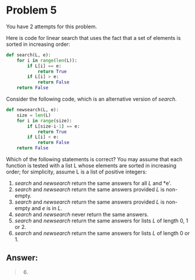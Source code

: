 # Problem 5

You have 2 attempts for this problem.

Here is code for linear search that uses the fact that a set of elements is sorted in increasing order:
```python
def search(L, e):
    for i in range(len(L)):
        if L[i] == e:
            return True
        if L[i] > e:
            return False
    return False
```
Consider the following code, which is an alternative version of *search*.
```python
def newsearch(L, e):
    size = len(L)
    for i in range(size):
        if L[size-i-1] == e:
            return True
        if L[i] < e:
            return False
    return False
```
Which of the following statements is correct? You may assume that each function is tested with a list L whose elements are sorted in increasing order; for simplicity, assume L is a list of positive integers:
1. *search* and *newsearch* return the same answers for all *L* and *e'.
2. *search* and *newsearch* return the same answers provided *L* is non-empty.
3. *search* and *newsearch* return the same answers provided *L* is non-empty and *e* is in *L*.
4. *search* and *newsearch* never return the same answers.
5. *search* and *newsearch* return the same answers for lists *L* of length 0, 1 or 2.
6. *search* and *newsearch* return the same answers for lists *L* of length 0 or 1.

## Answer:
> 6.
